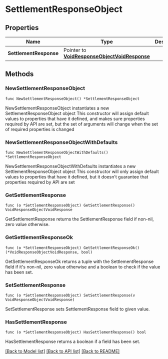 # SettlementResponseObject

## Properties

Name | Type | Description | Notes
------------ | ------------- | ------------- | -------------
**SettlementResponse** | Pointer to [**VoidResponseObjectVoidResponse**](VoidResponseObjectVoidResponse.md) |  | [optional] 

## Methods

### NewSettlementResponseObject

`func NewSettlementResponseObject() *SettlementResponseObject`

NewSettlementResponseObject instantiates a new SettlementResponseObject object
This constructor will assign default values to properties that have it defined,
and makes sure properties required by API are set, but the set of arguments
will change when the set of required properties is changed

### NewSettlementResponseObjectWithDefaults

`func NewSettlementResponseObjectWithDefaults() *SettlementResponseObject`

NewSettlementResponseObjectWithDefaults instantiates a new SettlementResponseObject object
This constructor will only assign default values to properties that have it defined,
but it doesn't guarantee that properties required by API are set

### GetSettlementResponse

`func (o *SettlementResponseObject) GetSettlementResponse() VoidResponseObjectVoidResponse`

GetSettlementResponse returns the SettlementResponse field if non-nil, zero value otherwise.

### GetSettlementResponseOk

`func (o *SettlementResponseObject) GetSettlementResponseOk() (*VoidResponseObjectVoidResponse, bool)`

GetSettlementResponseOk returns a tuple with the SettlementResponse field if it's non-nil, zero value otherwise
and a boolean to check if the value has been set.

### SetSettlementResponse

`func (o *SettlementResponseObject) SetSettlementResponse(v VoidResponseObjectVoidResponse)`

SetSettlementResponse sets SettlementResponse field to given value.

### HasSettlementResponse

`func (o *SettlementResponseObject) HasSettlementResponse() bool`

HasSettlementResponse returns a boolean if a field has been set.


[[Back to Model list]](../README.md#documentation-for-models) [[Back to API list]](../README.md#documentation-for-api-endpoints) [[Back to README]](../README.md)


